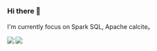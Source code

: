 ### Hi there 👋

<!--
**mggger/mggger** is a ✨ _special_ ✨ repository because its `README.md` (this file) appears on your GitHub profile.

Here are some ideas to get you started:

- 🔭 I’m currently working on ...
- 🌱 I’m currently learning ...
- 👯 I’m looking to collaborate on ...
- 🤔 I’m looking for help with ...
- 💬 Ask me about ...
- 📫 How to reach me: ...
- 😄 Pronouns: ...
- ⚡ Fun fact: ...
-->
I'm currently focus on Spark SQL, Apache calcite。

<a href="https://github.com/mggger">
  <img align="left" src="https://github-readme-stats.vercel.app/api?username=mggger&count_private=true&show_icons=true&theme=radical" />
</a>

<a href="https://github.com/mggger">
  <img align="center" src="https://github-readme-stats.vercel.app/api/top-langs/?username=mggger&layout=compact&langs_count=8" />
</a>
